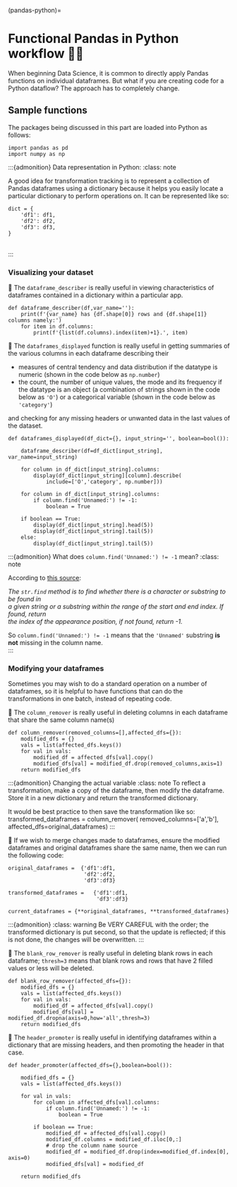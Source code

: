 (pandas-python)=
# Functional Pandas in Python workflow 🐼🐍

When beginning Data Science, it is common to directly apply Pandas functions on individual dataframes. But what if you are creating code for a Python dataflow? The approach has to
completely change.

## Sample functions

The packages being discussed in this part are loaded into Python as follows:
```
import pandas as pd
import numpy as np
```
:::{admonition} Data representation in Python:
:class: note

A good idea for transformation tracking is to represent a collection of Pandas dataframes using a dictionary because it helps you easily locate a particular dictionary to perform operations on. It can be represented like so:
```
dict = {
    'df1': df1,
    'df2': df2,
    'df3': df3,
}
```
<br>
:::

### Visualizing your dataset

🔎 The `dataframe_describer` is really useful in viewing characteristics of dataframes contained
in a dictionary within a particular app.

```
def dataframe_describer(df,var_name=''):
    print(f'{var_name} has {df.shape[0]} rows and {df.shape[1]} columns namely:')
    for item in df.columns:
        print(f'{list(df.columns).index(item)+1}.', item)
```

🔎 The `dataframes_displayed` function is really useful in getting summaries of the various columns in each dataframe describing their

* measures of central tendency and data distribution if the datatype is numeric (shown in the code
below as `np.number`)
* the count, the number of unique values, the mode and its frequency if the datatype is an object (a combination of strings shown in the code below as `'O'`) or a categorical variable (shown in the
code below as `'category'`)

and checking for any missing headers or unwanted data in the last values of the dataset.

```
def dataframes_displayed(df_dict={}, input_string='', boolean=bool()):

    dataframe_describer(df=df_dict[input_string], var_name=input_string)

    for column in df_dict[input_string].columns:
        display(df_dict[input_string][column].describe(
            include=['O','category', np.number]))

    for column in df_dict[input_string].columns:
        if column.find('Unnamed:') != -1:
            boolean = True

    if boolean == True:
        display(df_dict[input_string].head(5))
        display(df_dict[input_string].tail(5))
    else:
        display(df_dict[input_string].tail(5))
```

:::{admonition} What does `column.find('Unnamed:') != -1` mean?
:class: note

According to [this source](https://tech-related.com/p/6q3ePQloAv):

*The `str.find` method is to find whether there is a character or substring to be found in*<br>
*a given string or a substring within the range of the start and end index. If found, return*<br>
*the index of the appearance position, if not found, return -1.*

So `column.find('Unnamed:') != -1` means that the `'Unnamed'` substring **is not** missing in the
column name.
<br>
:::

### Modifying your dataframes

Sometimes you may wish to do a standard operation on a number of dataframes, so it is helpful to
have functions that can do the transformations in one batch, instead of repeating code.

🔎 The `column_remover` is really useful in deleting columns in each dataframe that share the same
column name(s)

```
def column_remover(removed_columns=[],affected_dfs={}):
    modified_dfs = {}
    vals = list(affected_dfs.keys())
    for val in vals:
        modified_df = affected_dfs[val].copy()
        modified_dfs[val] = modified_df.drop(removed_columns,axis=1)
    return modified_dfs
```
:::{admonition} Changing the actual variable
:class: note
To reflect a transformation, make a copy of the dataframe, then modify the dataframe. Store it in a new dictionary and return the transformed dictionary.

It would be best practice to then save the transformation like so:
transformed_dataframes = column_remover(
    removed_columns=['a','b'],
    affected_dfs=original_dataframes)
:::

🔎 If we wish to merge changes made to dataframes, ensure the modified dataframes and original dataframes share the same name, then we can run the following code:

```
original_dataframes =  {'df1':df1,
                        'df2':df2,
                        'df3':df3}

transformed_dataframes =   {'df1':df1,
                            'df3':df3}

current_dataframes = {**original_dataframes, **transformed_dataframes}
```
:::{admonition}
:class: warning
Be VERY CAREFUL with the order; the transformed dictionary is put second, so that the update is reflected; if this is not done, the changes will be overwritten.
:::

🔎 The `blank_row_remover` is really useful in deleting blank rows in each dataframe; `thresh=3` means that blank rows and rows that have 2 filled values or less will be deleted. 

```
def blank_row_remover(affected_dfs={}):
    modified_dfs = {}
    vals = list(affected_dfs.keys())
    for val in vals:
        modified_df = affected_dfs[val].copy()
        modified_dfs[val] = modified_df.dropna(axis=0,how='all',thresh=3)
    return modified_dfs
```

🔎 The `header_promoter` is really useful in identifying dataframes within a dictionary that are
missing headers, and then promoting the header in that case.

```
def header_promoter(affected_dfs={},boolean=bool()):
    
    modified_dfs = {}
    vals = list(affected_dfs.keys())
    
    for val in vals:
        for column in affected_dfs[val].columns:
            if column.find('Unnamed:') != -1:
                boolean = True
                
        if boolean == True:
            modified_df = affected_dfs[val].copy()
            modified_df.columns = modified_df.iloc[0,:]
            # drop the column name source
            modified_df = modified_df.drop(index=modified_df.index[0], axis=0)
            modified_dfs[val] = modified_df
    
    return modified_dfs
```

